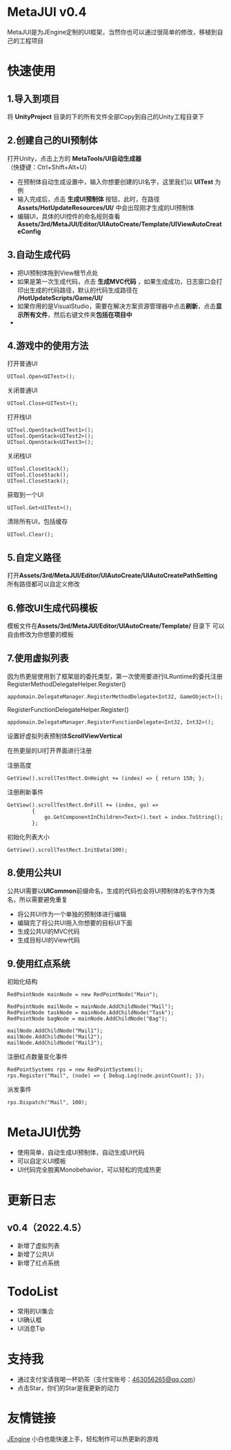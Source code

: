 


# MetaJUI v0.4

MetaJUI是为JEngine定制的UI框架，当然你也可以通过很简单的修改，移植到自己的工程项目

# 快速使用

## 1.导入到项目

将 **UnityProject** 目录的下的所有文件全部Copy到自己的Unity工程目录下

## 2.创建自己的UI预制体

打开Unity，点击上方的 **MetaTools/UI自动生成器** （快捷键：Ctrl+Shift+Alt+U）

- 在预制体自动生成设置中，输入你想要创建的UI名字，这里我们以 **UITest** 为例
- 输入完成后，点击 **生成UI预制体** 按钮，此时，在路径**Assets/HotUpdateResources/UI/** 中会出现刚才生成的UI预制体
- 编辑UI，具体的UI控件的命名规则查看 **Assets/3rd/MetaJUI/Editor/UIAutoCreate/Template/UIViewAutoCreateConfig** 

## 3.自动生成代码
- 把UI预制体拖到View根节点处
- 如果是第一次生成代码，点击 **生成MVC代码** ，如果生成成功，日志窗口会打印出生成的代码路径，默认的代码生成路径在 **/HotUpdateScripts/Game/UI/**
- 如果你用的是VisualStudio，需要在解决方案资源管理器中点击**刷新**，点击**显示所有文件**，然后右键文件夹**包括在项目中**
- 
## 4.游戏中的使用方法

打开普通UI
```
UITool.Open<UITest>();
```

关闭普通UI
```
UITool.Close<UITest>();
```

打开栈UI
```
UITool.OpenStack<UITest1>();
UITool.OpenStack<UITest2>();
UITool.OpenStack<UITest3>();
```
关闭栈UI
```
UITool.CloseStack();
UITool.CloseStack();
UITool.CloseStack();
```
获取到一个UI
```
UITool.Get<UITest>();
```
清除所有UI，包括缓存
```
UITool.Clear();
```

## 5.自定义路径

打开**Assets/3rd/MetaJUI/Editor/UIAutoCreate/UIAutoCreatePathSetting** 
所有路径都可以自定义修改

## 6.修改UI生成代码模板

模板文件在**Assets/3rd/MetaJUI/Editor/UIAutoCreate/Template/**  目录下
可以自由修改为你想要的模板

## 7.使用虚拟列表

因为热更层使用到了框架层的委托类型，第一次使用要进行ILRuntime的委托注册
RegisterMethodDelegateHelper.Register()
```
appdomain.DelegateManager.RegisterMethodDelegate<Int32, GameObject>();
```
RegisterFunctionDelegateHelper.Register()
```
appdomain.DelegateManager.RegisterFunctionDelegate<Int32, Int32>();
```

设置好虚拟列表预制体**ScrollViewVertical**

在热更层的UI打开界面进行注册

注册高度
```
GetView().scrollTestRect.OnHeight += (index) => { return 150; };
```
注册刷新事件
```
GetView().scrollTestRect.OnFill += (index, go) =>
        {
            go.GetComponentInChildren<Text>().text = index.ToString();
        };
```
初始化列表大小
```
GetView().scrollTestRect.InitData(100);
```



## 8.使用公共UI

公共UI需要以**UICommon**前缀命名，生成的代码也会将UI预制体的名字作为类名，所以需要避免重复
- 将公共UI作为一个单独的预制体进行编辑
- 编辑完了将公共UI拖入你想要的目标UI下面
- 生成公共UI的MVC代码
- 生成目标UI的View代码


## 9.使用红点系统

初始化结构
```
RedPointNode mainNode = new RedPointNode("Main");

RedPointNode mailNode = mainNode.AddChildNode("Mail");
RedPointNode taskNode = mainNode.AddChildNode("Task");
RedPointNode bagNode = mainNode.AddChildNode("Bag");

mailNode.AddChildNode("Mail1");
mailNode.AddChildNode("Mail2");
mailNode.AddChildNode("Mail3");
```

注册红点数量变化事件
```
RedPointSystems rps = new RedPointSystems();
rps.Register("Mail", (node) => { Debug.Log(node.pointCount); });
```
派发事件
```
rps.Dispatch("Mail", 100);
```

# MetaJUI优势
- 使用简单，自动生成UI预制体，自动生成UI代码
- 可以自定义UI模板
- UI代码完全脱离Monobehavior，可以轻松的完成热更

# 更新日志
## v0.4（2022.4.5）
- 新增了虚拟列表
- 新增了公共UI
- 新增了红点系统


# TodoList
- 常用的UI集合
- UI确认框
- UI消息Tip

# 支持我
- 通过支付宝请我喝一杯奶茶（支付宝账号：463056265@qq.com）
- 点击Star，你们的Star是我更新的动力

# 友情链接
[JEngine](https://github.com/JasonXuDeveloper/JEngine) 小白也能快速上手，轻松制作可以热更新的游戏
